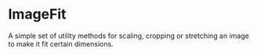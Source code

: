 # ImageFit
A simple set of utility methods for scaling, cropping or stretching an image to make it fit certain dimensions.
